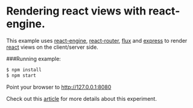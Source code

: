 # Rendering react views with react-engine.

This example uses [react-engine](https://github.com/paypal/react-engine), [react-router](https://github.com/rackt/react-router), [flux](https://github.com/facebook/flux) and [express](https://github.com/strongloop/express) to render [react](https://github.com/facebook/react) views on the client/server side.

###Running example:
```bash
$ npm install
$ npm start
```
Point your browser to http://127.0.0.1:8080

Check out this [article](http://www.schempy.com/2015/06/04/react_with_react_engine/) for more details about this experiment.
